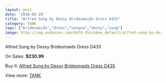 ```yaml
---
layout: post
date: '2018-05-29'
title: "Alfred Sung by Dessy Bridesmaids Dress D435"
category: TANK
tags: ["bridesmaids","dress","unique","dessy","sung"]
image: http://img.eudances.com/6470-thickbox_default/alfred-sung-by-dessy-bridesmaids-dress-d435.jpg
---
```

Alfred Sung by Dessy Bridesmaids Dress D435

On Sales: **$230.99**
<a href="https://www.eudances.com/en/tank/2363-alfred-sung-by-dessy-bridesmaids-dress-d435.html"><amp-img layout="responsive" width="600" height="600" src="//img.eudances.com/6470-thickbox_default/alfred-sung-by-dessy-bridesmaids-dress-d435.jpg" alt="Alfred Sung by Dessy Bridesmaids Dress D435 0" /></a>
<a href="https://www.eudances.com/en/tank/2363-alfred-sung-by-dessy-bridesmaids-dress-d435.html"><amp-img layout="responsive" width="600" height="600" src="//img.eudances.com/6471-thickbox_default/alfred-sung-by-dessy-bridesmaids-dress-d435.jpg" alt="Alfred Sung by Dessy Bridesmaids Dress D435 1" /></a>

Buy it: [Alfred Sung by Dessy Bridesmaids Dress D435](https://www.eudances.com/en/tank/2363-alfred-sung-by-dessy-bridesmaids-dress-d435.html "Alfred Sung by Dessy Bridesmaids Dress D435")

View more: [TANK](https://www.eudances.com/en/28-tank "TANK")